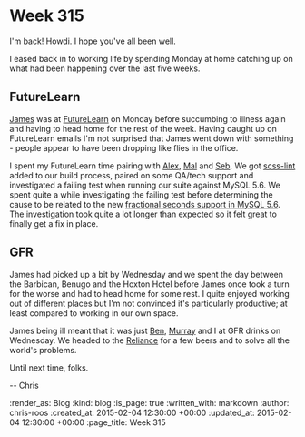 Week 315
========

I'm back! Howdi. I hope you've all been well.

I eased back in to working life by spending Monday at home catching up on what had been happening over the last five weeks.

## FutureLearn

[James][] was at [FutureLearn][] on Monday before succumbing to illness again and having to head home for the rest of the week. Having caught up on FutureLearn emails I'm not surprised that James went down with something - people appear to have been dropping like flies in the office.

I spent my FutureLearn time pairing with [Alex][], [Mal][] and [Seb][]. We got [scss-lint][] added to our build process, paired on some QA/tech support and investigated a failing test when running our suite against MySQL 5.6. We spent quite a while investigating the failing test before determining the cause to be related to the new [fractional seconds support in MySQL 5.6][mysql-fractional-seconds]. The investigation took quite a lot longer than expected so it felt great to finally get a fix in place.

## GFR

James had picked up a bit by Wednesday and we spent the day between the Barbican, Benugo and the Hoxton Hotel before James once took a turn for the worse and had to head home for some rest. I quite enjoyed working out of different places but I'm not convinced it's particularly productive; at least compared to working in our own space.

James being ill meant that it was just [Ben][], [Murray][] and I at GFR drinks on Wednesday. We headed to the [Reliance][] for a few beers and to solve all the world's problems.

Until next time, folks.

-- Chris

[Alex]: https://github.com/alssndro
[Mal]: https://twitter.com/malpinder
[Seb]: https://www.sebjacobs.com/
[James]: /james-mead
[FutureLearn]: https://www.futurelearn.com/
[Ben]: https://twitter.com/beng
[Murray]: https://twitter.com/hlame
[Reliance]: http://www.thereliancepub.co.uk/
[scss-lint]: https://github.com/causes/scss-lint
[mysql-fractional-seconds]: http://dev.mysql.com/doc/refman/5.6/en/fractional-seconds.html

:render_as: Blog
:kind: blog
:is_page: true
:written_with: markdown
:author: chris-roos
:created_at: 2015-02-04 12:30:00 +00:00
:updated_at: 2015-02-04 12:30:00 +00:00
:page_title: Week 315
